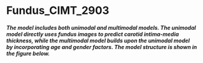 # Fundus_CIMT_2903

> 

##### The model includes both unimodal and multimodal models. The unimodal model directly uses fundus images to predict carotid intima-media thickness, while the multimodal model builds upon the unimodal model by incorporating age and gender factors. The model structure is shown in the figure below.


